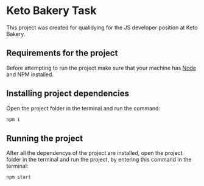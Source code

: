 # Keto Bakery Task

This project was created for qualidying for the JS developer position at Keto Bakery.

## Requirements for the project

Before attempting to run the project make sure that your machine has [Node](https://nodejs.org/en/download/prebuilt-installer) and NPM installed.

## Installing project dependencies

Open the project folder in the terminal and run the command:
```sh
npm i
```

## Running the project 

After all the dependencys of the project are installed, open the project folder in the terminal and run the project, by entering this command in the terminal:
```sh
npm start
```

